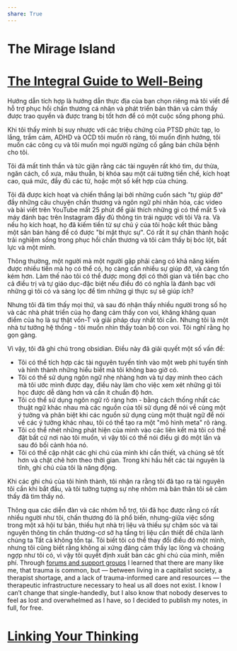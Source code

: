 ```yaml
---
share: True
---
```

# The Mirage Island 

# [The Integral Guide to Well-Being](https://integralguide.com/%E2%AD%90%EF%B8%8F+Start+Here/About)
Hướng dẫn tích hợp là hướng dẫn thực địa của bạn chọn riêng mà tôi viết để hỗ trợ phục hồi chấn thương cá nhân và phát triển bản thân và cảm thấy được trao quyền và được trang bị tốt hơn để có một cuộc sống phong phú.

Khi tôi thấy mình bị suy nhược với các triệu chứng của PTSD phức tạp, lo lắng, trầm cảm, ADHD và OCD tôi muốn rõ ràng, tôi muốn định hướng, tôi muốn các công cụ và tôi muốn mọi người ngừng cố gắng bán chữa bệnh cho tôi.

Tôi đã mất tinh thần và tức giận rằng các tài nguyên rất khó tìm, dư thừa, ngăn cách, cổ xưa, mâu thuẫn, bị khóa sau một cái tường tiền chế, kích hoạt cao, quá mức, đầy đủ các từ, hoặc một số kết hợp của chúng.

Tôi đã được kích hoạt và chiến thắng lại bởi những cuốn sách "tự giúp đỡ" đầy những câu chuyện chấn thương và ngôn ngữ phi nhân hóa, các video và bài viết trên YouTube mất 25 phút để giải thích những gì có thể mất 5 và máy đánh bạc trên Instagram đầy đủ thông tin trái ngược với tôi Và ra. Và nếu họ kích hoạt, họ đã kiếm tiền từ sự chú ý của tôi hoặc kết thúc bằng một sân bán hàng để có được "bí mật thực sự". Có rất ít sự chân thành hoặc trải nghiệm sống trong phục hồi chấn thương và tôi cảm thấy bị bóc lột, bất lực và một mình.

Thông thường, một người mà một người gặp phải càng có khả năng kiếm được nhiều tiền mà họ có thể có, họ càng cần nhiều sự giúp đỡ, và càng tốn kém hơn. Làm thế nào tôi có thể được mong đợi có thời gian và tiền bạc cho cả điều trị và tự giáo dục-đặc biệt nếu điều đó có nghĩa là đánh bạc với những gì tôi có và sàng lọc để tìm những gì thực sự sẽ giúp ích?

Nhưng tôi đã tìm thấy mọi thứ, và sau đó nhận thấy nhiều người trong số họ và các nhà phát triển của họ đang cảm thấy con voi, khăng khăng quan điểm của họ là sự thật vốn-T và giải pháp duy nhất tôi cần. Nhưng tôi là một nhà tư tưởng hệ thống - tôi muốn nhìn thấy toàn bộ con voi. Tôi nghĩ rằng họ gọn gàng.

Vì vậy, tôi đã ghi chú trong obsidian. Điều này đã giải quyết một số vấn đề:

 - Tôi có thể tích hợp các tài nguyên tuyến tính vào một web phi tuyến tính và hình thành những hiểu biết mà tôi không bao giờ có.
 - Tôi có thể sử dụng ngôn ngữ nhẹ nhàng hơn và tự dạy mình theo cách mà tôi ước mình được dạy, điều này làm cho việc xem xét những gì tôi học được dễ dàng hơn và cần ít chuẩn độ hơn.
 - Tôi có thể sử dụng ngôn ngữ rõ ràng hơn - bằng cách thống nhất các thuật ngữ khác nhau mà các nguồn của tôi sử dụng để nói về cùng một ý tưởng và phân biệt khi các nguồn sử dụng cùng một thuật ngữ để nói về các ý tưởng khác nhau, tôi có thể tạo ra một "mô hình meta" rõ ràng.
 - Tôi có thể nhét những phát hiện của mình vào các liên kết mà tôi có thể đặt bất cứ nơi nào tôi muốn, vì vậy tôi có thể nói điều gì đó một lần và sau đó bối cảnh hóa nó.
 - Tôi có thể cập nhật các ghi chú của mình khi cần thiết, và chúng sẽ tốt hơn và chặt chẽ hơn theo thời gian. Trong khi hầu hết các tài nguyên là tĩnh, ghi chú của tôi là năng động.

Khi các ghi chú của tôi hình thành, tôi nhận ra rằng tôi đã tạo ra tài nguyên tôi cần khi bắt đầu, và tôi tưởng tượng sự nhẹ nhõm mà bản thân tôi sẽ cảm thấy đã tìm thấy nó.

Thông qua các diễn đàn và các nhóm hỗ trợ, tôi đã học được rằng có rất nhiều người như tôi, chấn thương đó là phổ biến, nhưng-giữa việc sống trong một xã hội tư bản, thiếu hụt nhà trị liệu và thiếu sự chăm sóc và tài nguyên thông tin chấn thương-cơ sở hạ tầng trị liệu cần thiết để chữa lành chúng ta Tất cả không tồn tại. Tôi biết tôi có thể thay đổi điều đó một mình, nhưng tôi cũng biết rằng không ai xứng đáng cảm thấy lạc lõng và choáng ngợp như tôi có, vì vậy tôi quyết định xuất bản các ghi chú của mình, miễn phí.
Through [forums and support groups](https://integralguide.com/50+Permanent+Notes/Supporting+Notes/Support+Groups) I learned that there are many like me, that trauma is common, but — between living in a capitalist society, a therapist shortage, and a lack of trauma-informed care and resources — the therapeutic infrastructure necessary to heal us all does not exist. I know I can’t change that single-handedly, but I also know that nobody deserves to feel as lost and overwhelmed as I have, so I decided to publish my notes, in full, for free.
# [Linking Your Thinking](https://notes.linkingyourthinking.com)
